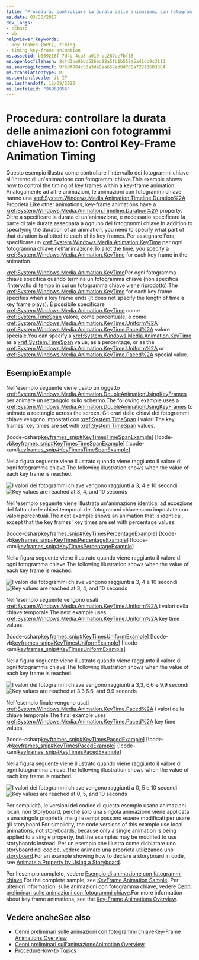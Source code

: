 ```yaml
---
title: 'Procedura: controllare la durata delle animazioni con fotogrammi chiave'
ms.date: 03/30/2017
dev_langs:
- csharp
- vb
helpviewer_keywords:
- key frames [WPF], timing
- timing key-frame animation
ms.assetid: b059216f-7d4b-4ca8-a019-bc287ee7bf16
ms.openlocfilehash: 8cfd2be0bbc526ed92a5fb1b558a5a41dc9c3113
ms.sourcegitcommit: 9f6df084c53a3da0ea657ed0d708a72213683084
ms.translationtype: MT
ms.contentlocale: it-IT
ms.lasthandoff: 12/09/2020
ms.locfileid: "96968056"
---
```

# <a name="how-to-control-key-frame-animation-timing"></a><span data-ttu-id="7429e-102">Procedura: controllare la durata delle animazioni con fotogrammi chiave</span><span class="sxs-lookup"><span data-stu-id="7429e-102">How to: Control Key-Frame Animation Timing</span></span>

<span data-ttu-id="7429e-103">Questo esempio illustra come controllare l'intervallo dei fotogrammi chiave all'interno di un'animazione con fotogrammi chiave.</span><span class="sxs-lookup"><span data-stu-id="7429e-103">This example shows how to control the timing of key frames within a key-frame animation.</span></span> <span data-ttu-id="7429e-104">Analogamente ad altre animazioni, le animazioni con fotogrammi chiave hanno una <xref:System.Windows.Media.Animation.Timeline.Duration%2A> Proprietà.</span><span class="sxs-lookup"><span data-stu-id="7429e-104">Like other animations, key-frame animations have a <xref:System.Windows.Media.Animation.Timeline.Duration%2A> property.</span></span> <span data-ttu-id="7429e-105">Oltre a specificare la durata di un'animazione, è necessario specificare la parte di tale durata assegnata a ognuno dei fotogrammi chiave.</span><span class="sxs-lookup"><span data-stu-id="7429e-105">In addition to specifying the duration of an animation, you need to specify what part of that duration is allotted to each of its key frames.</span></span> <span data-ttu-id="7429e-106">Per assegnare l'ora, specificare un <xref:System.Windows.Media.Animation.KeyTime> per ogni fotogramma chiave nell'animazione.</span><span class="sxs-lookup"><span data-stu-id="7429e-106">To allot the time, you specify a <xref:System.Windows.Media.Animation.KeyTime> for each key frame in the animation.</span></span>

<span data-ttu-id="7429e-107"><xref:System.Windows.Media.Animation.KeyTime>Per ogni fotogramma chiave specifica quando termina un fotogramma chiave (non specifica l'intervallo di tempo in cui un fotogramma chiave viene riprodotto).</span><span class="sxs-lookup"><span data-stu-id="7429e-107">The <xref:System.Windows.Media.Animation.KeyTime> for each key frame specifies when a key frame ends (it does not specify the length of time a key frame plays).</span></span> <span data-ttu-id="7429e-108">È possibile specificare <xref:System.Windows.Media.Animation.KeyTime> come <xref:System.TimeSpan> valore, come percentuale, o come <xref:System.Windows.Media.Animation.KeyTime.Uniform%2A> <xref:System.Windows.Media.Animation.KeyTime.Paced%2A> valore speciale.</span><span class="sxs-lookup"><span data-stu-id="7429e-108">You can specify a <xref:System.Windows.Media.Animation.KeyTime> as a <xref:System.TimeSpan> value, as a percentage, or as the <xref:System.Windows.Media.Animation.KeyTime.Uniform%2A> or <xref:System.Windows.Media.Animation.KeyTime.Paced%2A> special value.</span></span>

## <a name="example"></a><span data-ttu-id="7429e-109">Esempio</span><span class="sxs-lookup"><span data-stu-id="7429e-109">Example</span></span>

<span data-ttu-id="7429e-110">Nell'esempio seguente viene usato un oggetto <xref:System.Windows.Media.Animation.DoubleAnimationUsingKeyFrames> per animare un rettangolo sullo schermo.</span><span class="sxs-lookup"><span data-stu-id="7429e-110">The following example uses a <xref:System.Windows.Media.Animation.DoubleAnimationUsingKeyFrames> to animate a rectangle across the screen.</span></span> <span data-ttu-id="7429e-111">Gli orari delle chiavi dei fotogrammi chiave vengono impostati con <xref:System.TimeSpan> i valori.</span><span class="sxs-lookup"><span data-stu-id="7429e-111">The key frames' key times are set with <xref:System.TimeSpan> values.</span></span>

[!code-csharp[keyframes_snip#KeyTimesTimeSpanExample](~/samples/snippets/csharp/VS_Snippets_Wpf/keyframes_snip/CSharp/KeyTimesExample.cs#keytimestimespanexample)]
[!code-vb[keyframes_snip#KeyTimesTimeSpanExample](~/samples/snippets/visualbasic/VS_Snippets_Wpf/keyframes_snip/visualbasic/keytimesexample.vb#keytimestimespanexample)]
[!code-xaml[keyframes_snip#KeyTimesTimeSpanExample](~/samples/snippets/xaml/VS_Snippets_Wpf/keyframes_snip/XAML/KeyTimesExample.xaml#keytimestimespanexample)]

<span data-ttu-id="7429e-112">Nella figura seguente viene illustrato quando viene raggiunto il valore di ogni fotogramma chiave.</span><span class="sxs-lookup"><span data-stu-id="7429e-112">The following illustration shows when the value of each key frame is reached.</span></span>

<span data-ttu-id="7429e-113">![I valori dei fotogrammi chiave vengono raggiunti a 3, 4 e 10 secondi](./media/graphicsmm-keyframe-keytime1-timespan.png "graphicsmm_keyframe_keytime1_timespan")</span><span class="sxs-lookup"><span data-stu-id="7429e-113">![Key values are reached at 3, 4, and 10 seconds](./media/graphicsmm-keyframe-keytime1-timespan.png "graphicsmm_keyframe_keytime1_timespan")</span></span>

<span data-ttu-id="7429e-114">Nell'esempio seguente viene illustrata un'animazione identica, ad eccezione del fatto che le chiavi temporali dei fotogrammi chiave sono impostate con valori percentuali.</span><span class="sxs-lookup"><span data-stu-id="7429e-114">The next example shows an animation that is identical, except that the key frames' key times are set with percentage values.</span></span>

[!code-csharp[keyframes_snip#KeyTimesPercentageExample](~/samples/snippets/csharp/VS_Snippets_Wpf/keyframes_snip/CSharp/KeyTimesExample.cs#keytimespercentageexample)]
[!code-vb[keyframes_snip#KeyTimesPercentageExample](~/samples/snippets/visualbasic/VS_Snippets_Wpf/keyframes_snip/visualbasic/keytimesexample.vb#keytimespercentageexample)]
[!code-xaml[keyframes_snip#KeyTimesPercentageExample](~/samples/snippets/xaml/VS_Snippets_Wpf/keyframes_snip/XAML/KeyTimesExample.xaml#keytimespercentageexample)]

<span data-ttu-id="7429e-115">Nella figura seguente viene illustrato quando viene raggiunto il valore di ogni fotogramma chiave.</span><span class="sxs-lookup"><span data-stu-id="7429e-115">The following illustration shows when the value of each key frame is reached.</span></span>

<span data-ttu-id="7429e-116">![I valori dei fotogrammi chiave vengono raggiunti a 3, 4 e 10 secondi](./media/graphicsmm-keyframe-keytime2-percentage.png "graphicsmm_keyframe_keytime2_percentage")</span><span class="sxs-lookup"><span data-stu-id="7429e-116">![Key values are reached at 3, 4, and 10 seconds](./media/graphicsmm-keyframe-keytime2-percentage.png "graphicsmm_keyframe_keytime2_percentage")</span></span>

<span data-ttu-id="7429e-117">Nell'esempio seguente vengono usati <xref:System.Windows.Media.Animation.KeyTime.Uniform%2A> i valori della chiave temporale.</span><span class="sxs-lookup"><span data-stu-id="7429e-117">The next example uses <xref:System.Windows.Media.Animation.KeyTime.Uniform%2A> key time values.</span></span>

[!code-csharp[keyframes_snip#KeyTimesUniformExample](~/samples/snippets/csharp/VS_Snippets_Wpf/keyframes_snip/CSharp/KeyTimesExample.cs#keytimesuniformexample)]
[!code-vb[keyframes_snip#KeyTimesUniformExample](~/samples/snippets/visualbasic/VS_Snippets_Wpf/keyframes_snip/visualbasic/keytimesexample.vb#keytimesuniformexample)]
[!code-xaml[keyframes_snip#KeyTimesUniformExample](~/samples/snippets/xaml/VS_Snippets_Wpf/keyframes_snip/XAML/KeyTimesExample.xaml#keytimesuniformexample)]

<span data-ttu-id="7429e-118">Nella figura seguente viene illustrato quando viene raggiunto il valore di ogni fotogramma chiave.</span><span class="sxs-lookup"><span data-stu-id="7429e-118">The following illustration shows when the value of each key frame is reached.</span></span>

<span data-ttu-id="7429e-119">![I valori dei fotogrammi chiave vengono raggiunti a 3,3, 6,6 e 9,9 secondi](./media/graphicsmm-keyframe-keytime3-uniform.png "graphicsmm_keyframe_keytime3_uniform")</span><span class="sxs-lookup"><span data-stu-id="7429e-119">![Key values are reached at 3.3,6.6, and 9.9 seconds](./media/graphicsmm-keyframe-keytime3-uniform.png "graphicsmm_keyframe_keytime3_uniform")</span></span>

<span data-ttu-id="7429e-120">Nell'esempio finale vengono usati <xref:System.Windows.Media.Animation.KeyTime.Paced%2A> i valori della chiave temporale.</span><span class="sxs-lookup"><span data-stu-id="7429e-120">The final example uses <xref:System.Windows.Media.Animation.KeyTime.Paced%2A> key time values.</span></span>

[!code-csharp[keyframes_snip#KeyTimesPacedExample](~/samples/snippets/csharp/VS_Snippets_Wpf/keyframes_snip/CSharp/KeyTimesExample.cs#keytimespacedexample)]
[!code-vb[keyframes_snip#KeyTimesPacedExample](~/samples/snippets/visualbasic/VS_Snippets_Wpf/keyframes_snip/visualbasic/keytimesexample.vb#keytimespacedexample)]
[!code-xaml[keyframes_snip#KeyTimesPacedExample](~/samples/snippets/xaml/VS_Snippets_Wpf/keyframes_snip/XAML/KeyTimesExample.xaml#keytimespacedexample)]

<span data-ttu-id="7429e-121">Nella figura seguente viene illustrato quando viene raggiunto il valore di ogni fotogramma chiave.</span><span class="sxs-lookup"><span data-stu-id="7429e-121">The following illustration shows when the value of each key frame is reached.</span></span>

<span data-ttu-id="7429e-122">![I valori dei fotogrammi chiave vengono raggiunti a 0, 5 e 10 secondi](./media/graphicsmm-keyframe-keytime4-paced.png "graphicsmm_keyframe_keytime4_paced")</span><span class="sxs-lookup"><span data-stu-id="7429e-122">![Key values are reached at 0, 5, and 10 seconds](./media/graphicsmm-keyframe-keytime4-paced.png "graphicsmm_keyframe_keytime4_paced")</span></span>

<span data-ttu-id="7429e-123">Per semplicità, le versioni del codice di questo esempio usano animazioni locali, non Storyboard, perché solo una singola animazione viene applicata a una singola proprietà, ma gli esempi possono essere modificati per usare gli storyboard.</span><span class="sxs-lookup"><span data-stu-id="7429e-123">For simplicity, the code versions of this example use local animations, not storyboards, because only a single animation is being applied to a single property, but the examples may be modified to use storyboards instead.</span></span> <span data-ttu-id="7429e-124">Per un esempio che illustra come dichiarare uno storyboard nel codice, vedere [animare una proprietà utilizzando uno storyboard](how-to-animate-a-property-by-using-a-storyboard.md).</span><span class="sxs-lookup"><span data-stu-id="7429e-124">For an example showing how to declare a storyboard in code, see [Animate a Property by Using a Storyboard](how-to-animate-a-property-by-using-a-storyboard.md).</span></span>

<span data-ttu-id="7429e-125">Per l'esempio completo, vedere [Esempio di animazione con fotogrammi chiave](https://github.com/microsoft/WPF-Samples/tree/master/Animation/KeyFrameAnimation).</span><span class="sxs-lookup"><span data-stu-id="7429e-125">For the complete sample, see [KeyFrame Animation Sample](https://github.com/microsoft/WPF-Samples/tree/master/Animation/KeyFrameAnimation).</span></span> <span data-ttu-id="7429e-126">Per ulteriori informazioni sulle animazioni con fotogramma chiave, vedere [Cenni preliminari sulle animazioni con fotogrammi chiave](key-frame-animations-overview.md).</span><span class="sxs-lookup"><span data-stu-id="7429e-126">For more information about key frame animations, see the [Key-Frame Animations Overview](key-frame-animations-overview.md).</span></span>

## <a name="see-also"></a><span data-ttu-id="7429e-127">Vedere anche</span><span class="sxs-lookup"><span data-stu-id="7429e-127">See also</span></span>

- [<span data-ttu-id="7429e-128">Cenni preliminari sulle animazioni con fotogrammi chiave</span><span class="sxs-lookup"><span data-stu-id="7429e-128">Key-Frame Animations Overview</span></span>](key-frame-animations-overview.md)
- [<span data-ttu-id="7429e-129">Cenni preliminari sull'animazione</span><span class="sxs-lookup"><span data-stu-id="7429e-129">Animation Overview</span></span>](animation-overview.md)
- [<span data-ttu-id="7429e-130">Procedure</span><span class="sxs-lookup"><span data-stu-id="7429e-130">How-to Topics</span></span>](animation-and-timing-how-to-topics.md)
